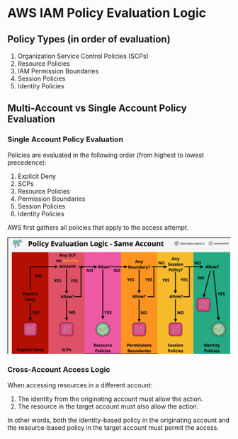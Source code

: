 # AWS IAM Policy Evaluation Logic

## Policy Types (in order of evaluation)
1. Organization Service Control Policies (SCPs)
2. Resource Policies
3. IAM Permission Boundaries
4. Session Policies
5. Identity Policies

## Multi-Account vs Single Account Policy Evaluation

### Single Account Policy Evaluation
Policies are evaluated in the following order (from highest to lowest precedence):

1. Explicit Deny
2. SCPs
3. Resource Policies
4. Permission Boundaries
5. Session Policies
6. Identity Policies

AWS first gathers all policies that apply to the access attempt.

![Evaluation Logic Diagram](../imgs/diff_eval_aws.png)

### Cross-Account Access Logic
When accessing resources in a different account:

1. The identity from the originating account must allow the action.
2. The resource in the target account must also allow the action.

In other words, both the identity-based policy in the originating account and the resource-based policy in the target account must permit the access.
